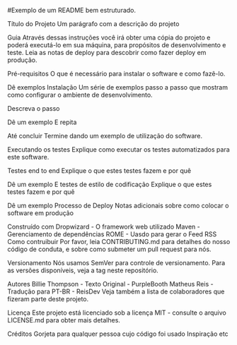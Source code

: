 #Exemplo de um README bem estruturado.

Título do Projeto
Um parágrafo com a descrição do projeto

Guia
Através dessas instruções você irá obter uma cópia do projeto e poderá executá-lo em sua máquina, para propósitos de desenvolvimento e teste. Leia as notas de deploy para descobrir como fazer deploy em produção.

Pré-requisitos
O que é necessário para instalar o software e como fazê-lo.

Dê exemplos
Instalação
Um série de exemplos passo a passo que mostram como configurar o ambiente de desenvolvimento.

Descreva o passo

Dê um exemplo
E repita

Até concluir
Termine dando um exemplo de utilização do software.

Executando os testes
Explique como executar os testes automatizados para este software.

Testes end to end
Explique o que estes testes fazem e por quê

Dê um exemplo
E testes de estilo de codificação
Explique o que estes testes fazem e por quê

Dê um exemplo
Processo de Deploy
Notas adicionais sobre como colocar o software em produção

Construído com
Dropwizard - O framework web utilizado
Maven - Gerenciamento de dependências
ROME - Uasdo para gerar o Feed RSS
Como contruibuir
Por favor, leia CONTRIBUTING.md para detalhes do nosso código de conduta, e sobre como submeter um pull request para nós.

Versionamento
Nós usamos SemVer para controle de versionamento. Para as versões disponíveis, veja a tag neste repositório.

Autores
Billie Thompson - Texto Original - PurpleBooth
Matheus Reis - Tradução para PT-BR - ReisDev
Veja também a lista de colaboradores que fizeram parte deste projeto.

Licença
Este projeto está licenciado sob a licença MIT - consulte o arquivo LICENSE.md para obter mais detalhes.

Créditos
Gorjeta para qualquer pessoa cujo código foi usado
Inspiração
etc
